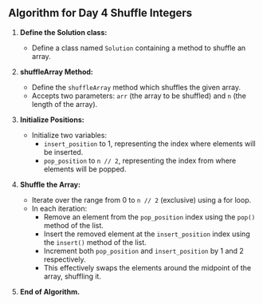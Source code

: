 ## Algorithm for Day 4 **Shuffle Integers**

1. **Define the Solution class:**
   - Define a class named `Solution` containing a method to shuffle an array.

2. **shuffleArray Method:**
   - Define the `shuffleArray` method which shuffles the given array.
   - Accepts two parameters: `arr` (the array to be shuffled) and `n` (the length of the array).

3. **Initialize Positions:**
   - Initialize two variables:
     - `insert_position` to 1, representing the index where elements will be inserted.
     - `pop_position` to `n // 2`, representing the index from where elements will be popped.

4. **Shuffle the Array:**
   - Iterate over the range from 0 to `n // 2` (exclusive) using a for loop.
   - In each iteration:
     - Remove an element from the `pop_position` index using the `pop()` method of the list.
     - Insert the removed element at the `insert_position` index using the `insert()` method of the list.
     - Increment both `pop_position` and `insert_position` by 1 and 2 respectively.
     - This effectively swaps the elements around the midpoint of the array, shuffling it.

5. **End of Algorithm.**